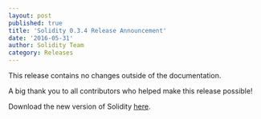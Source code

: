 ```yaml
---
layout: post
published: true
title: 'Solidity 0.3.4 Release Announcement'
date: '2016-05-31'
author: Solidity Team
category: Releases
---
```


This release contains no changes outside of the documentation.


A big thank you to all contributors who helped make this release possible!

Download the new version of Solidity [here](https://github.com/ethereum/solidity/releases/tag/v0.3.4).
  
